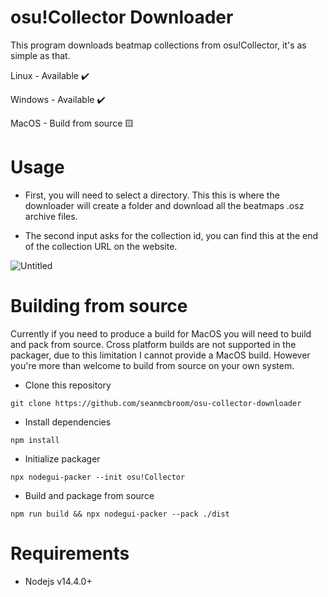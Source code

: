 # osu!Collector Downloader

This program downloads beatmap collections from osu!Collector, it's as simple as that.

Linux - Available ✔️

Windows - Available ✔️

MacOS - Build from source 🟨

# Usage

- First, you will need to select a directory. This this is where the downloader will create a folder and download all the beatmaps .osz archive files.

- The second input asks for the collection id, you can find this at the end of the collection URL on the website.

![Untitled](https://user-images.githubusercontent.com/57121175/213617957-a8fa772c-b23f-4932-87bc-3088803c4e63.png)

# Building from source

Currently if you need to produce a build for MacOS you will need to build and pack from source. Cross platform builds are not supported in the packager, due to this limitation I cannot provide a MacOS build. However you're more than welcome to build from source on your own system.

- Clone this repository

`git clone https://github.com/seanmcbroom/osu-collector-downloader`

- Install dependencies

`npm install`

- Initialize packager

`npx nodegui-packer --init osu!Collector`

- Build and package from source

`npm run build && npx nodegui-packer --pack ./dist`

# Requirements

- Nodejs v14.4.0+

